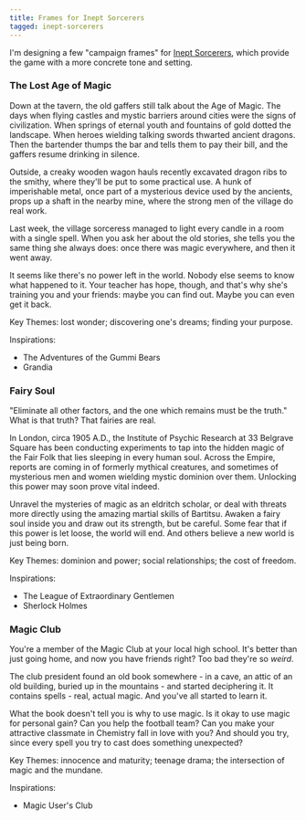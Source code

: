 ```yaml
---
title: Frames for Inept Sorcerers
tagged: inept-sorcerers
---
```


I'm designing a few "campaign frames" for [Inept Sorcerers], which provide
the game with a more concrete tone and setting.

<!-- more -->

### The Lost Age of Magic

Down at the tavern, the old gaffers still talk about the Age of Magic.
The days when flying castles and mystic barriers around cities were the
signs of civilization.
When springs of eternal youth and fountains of gold dotted the landscape.
When heroes wielding talking swords thwarted ancient dragons.
Then the bartender thumps the bar and tells them to pay their bill,
and the gaffers resume drinking in silence.

Outside, a creaky wooden wagon hauls recently excavated dragon ribs
to the smithy, where they'll be put to some practical use.
A hunk of imperishable metal, once part of a mysterious device used
by the ancients, props up a shaft in the nearby mine, where the strong
men of the village do real work.

Last week, the village sorceress managed to light every candle in a room
with a single spell. When you ask her about the old stories,
she tells you the same thing she always does:
once there was magic everywhere, and then it went away.

It seems like there's no power left in the world.
Nobody else seems to know what happened to it.
Your teacher has hope, though, and that's why she's training you and your friends:
maybe you can find out. Maybe you can even get it back.

Key Themes: lost wonder; discovering one's dreams; finding your purpose.

Inspirations:

* The Adventures of the Gummi Bears
* Grandia

### Fairy Soul

"Eliminate all other factors, and the one which remains must be the truth."
What is that truth? That fairies are real.

In London, circa 1905 A.D., the Institute of Psychic Research at
33 Belgrave Square has been conducting experiments to tap into the hidden
magic of the Fair Folk that lies sleeping in every human soul.
Across the Empire, reports are coming in of formerly mythical creatures,
and sometimes of mysterious men and women wielding mystic dominion over them.
Unlocking this power may soon prove vital indeed.

Unravel the mysteries of magic as an eldritch scholar, or deal with threats
more directly using the amazing martial skills of Bartitsu.
Awaken a fairy soul inside you and draw out its strength, but be careful.
Some fear that if this power is let loose, the world will end.
And others believe a new world is just being born.

Key Themes: dominion and power; social relationships; the cost of freedom.

Inspirations:

* The League of Extraordinary Gentlemen
* Sherlock Holmes

### Magic Club

You're a member of the Magic Club at your local high school.
It's better than just going home, and now you have friends right?
Too bad they're so *weird*.

The club president found an old book somewhere - in a cave, an attic
of an old building, buried up in the mountains - and started deciphering it.
It contains spells - real, actual magic. And you've all started to learn it.

What the book doesn't tell you is why to use magic.
Is it okay to use magic for personal gain? Can you help the football team?
Can you make your attractive classmate in Chemistry fall in love with you?
And should you try, since every spell you try to cast does something unexpected?

Key Themes: innocence and maturity; teenage drama; the intersection of magic and the mundane.

Inspirations:

* Magic User's Club

[Inept Sorcerers]: http://peppermile.com/inept-sorcerers.html
